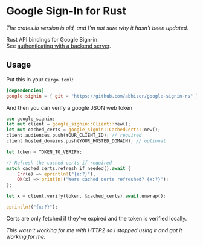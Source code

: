 Google Sign-In for Rust
=======================
*The crates.io version is old, and I'm not sure why it hasn't been updated.*

Rust API bindings for Google Sign-in.  
See [authenticating with a backend server](https://developers.google.com/identity/sign-in/web/backend-auth).

## Usage
Put this in your `Cargo.toml`:

```toml
[dependencies]
google-signin = { git = "https://github.com/abhizer/google-signin-rs" }
```

And then you can verify a google JSON web token

```rust
use google_signin;
let mut client = google_signin::Client::new();
let mut cached_certs = google_signin::CachedCerts::new(); 
client.audiences.push(YOUR_CLIENT_ID); // required
client.hosted_domains.push(YOUR_HOSTED_DOMAIN); // optional

let token = TOKEN_TO_VERIFY; 

// Refresh the cached certs if required
match cached_certs.refresh_if_needed().await {
    Err(e) => eprintln!("{e:?}"), 
    Ok(x) => println!("Were cached certs refreshed? {x:?}"); 
};

let x = client.verify(token, &cached_certs).await.unwrap(); 

eprintln!("{x:?}"); 
```

Certs are only fetched if they've expired and the token is verified locally. 

*This wasn't working for me with HTTP2 so I stopped using it and got it working for me.*
